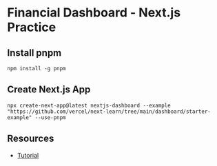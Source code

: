 # Financial Dashboard - Next.js Practice

## Install pnpm
`npm install -g pnpm`

## Create Next.js App
`npx create-next-app@latest nextjs-dashboard --example "https://github.com/vercel/next-learn/tree/main/dashboard/starter-example" --use-pnpm`

## Resources
- [Tutorial](https://nextjs.org/learn/dashboard-app/getting-started)
